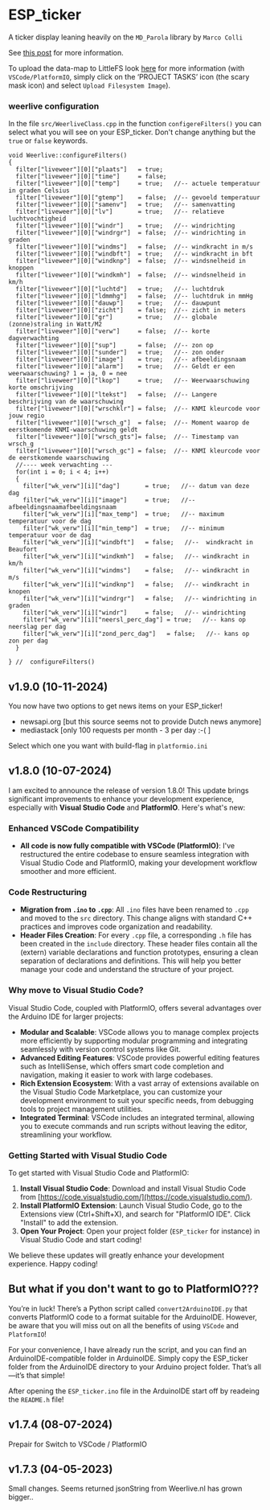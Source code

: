 # ESP_ticker
A ticker display leaning heavily on the `MD_Parola` library by `Marco Colli`

See <a href="https://willem.aandewiel.nl/index.php/2020/06/09/an-esp8266-ticker/" target="_blank">this post</a> for
more information.


To upload the data-map to LittleFS look <a href="https://arduino-esp8266.readthedocs.io/en/latest/filesystem.html#uploading-files-to-file-system" target="_blank">here</a> for more information (with `VSCode/PlatformIO`, simply click on the ‘PROJECT TASKS’ icon (the scary mask icon) and select `Upload Filesystem Image`).

### weerlive configuration
In the file `src/WeerliveClass.cpp` in the function `configereFilters()` you can select what you will see on your ESP_ticker.
Don't change anything but the `true` or `false` keywords.

```
void Weerlive::configureFilters()
{
  filter["liveweer"][0]["plaats"]   = true;
  filter["liveweer"][0]["time"]     = false;
  filter["liveweer"][0]["temp"]     = true;   //-- actuele temperatuur in graden Celsius
  filter["liveweer"][0]["gtemp"]    = false;  //-- gevoeld temperatuur
  filter["liveweer"][0]["samenv"]   = true;   //-- samenvatting
  filter["liveweer"][0]["lv"]       = true;   //-- relatieve luchtvochtigheid
  filter["liveweer"][0]["windr"]    = true;   //-- windrichting
  filter["liveweer"][0]["windrgr"]  = false;  //-- windrichting in graden
  filter["liveweer"][0]["windms"]   = false;  //-- windkracht in m/s
  filter["liveweer"][0]["windbft"]  = true;   //-- windkracht in bft
  filter["liveweer"][0]["windknp"]  = false;  //-- windsnelheid in knoppen
  filter["liveweer"][0]["windkmh"]  = false;  //-- windsnelheid in km/h
  filter["liveweer"][0]["luchtd"]   = true;   //-- luchtdruk
  filter["liveweer"][0]["ldmmhg"]   = false;  //-- luchtdruk in mmHg
  filter["liveweer"][0]["dauwp"]    = true;   //-- dauwpunt
  filter["liveweer"][0]["zicht"]    = false;  //-- zicht in meters
  filter["liveweer"][0]["gr"]       = true;   //-- globale (zonne)straling in Watt/M2
  filter["liveweer"][0]["verw"]     = false;  //-- korte dagverwachting
  filter["liveweer"][0]["sup"]      = false;  //-- zon op
  filter["liveweer"][0]["sunder"]   = true;   //-- zon onder
  filter["liveweer"][0]["image"]    = true;   //-- afbeeldingsnaam
  filter["liveweer"][0]["alarm"]    = true;   //-- Geldt er een weerwaarschuwing? 1 = ja, 0 = nee
  filter["liveweer"][0]["lkop"]     = true;   //-- Weerwaarschuwing korte omschrijving
  filter["liveweer"][0]["ltekst"]   = false;  //-- Langere beschrijving van de waarschuwing
  filter["liveweer"][0]["wrschklr"] = false;  //-- KNMI kleurcode voor jouw regio
  filter["liveweer"][0]["wrsch_g"]  = false;  //-- Moment waarop de eerstkomende KNMI-waarschuwing geldt
  filter["liveweer"][0]["wrsch_gts"]= false;  //-- Timestamp van wrsch_g
  filter["liveweer"][0]["wrsch_gc"] = false;  //-- KNMI kleurcode voor de eerstkomende waarschuwing
  //---- week verwachting ---
  for(int i = 0; i < 4; i++)
  {
    filter["wk_verw"][i]["dag"]       = true;   //-- datum van deze dag
    filter["wk_verw"][i]["image"]     = true;   //-- afbeeldingsnaamafbeeldingsnaam
    filter["wk_verw"][i]["max_temp"]  = true;   //-- maximum temperatuur voor de dag
    filter["wk_verw"][i]["min_temp"]  = true;   //-- minimum temperatuur voor de dag
    filter["wk_verw"][i]["windbft"]   = false;   //--  windkracht in Beaufort
    filter["wk_verw"][i]["windkmh"]   = false;   //-- windkracht in km/h
    filter["wk_verw"][i]["windms"]    = false;   //-- windkracht in m/s
    filter["wk_verw"][i]["windknp"]   = false;   //-- windkracht in knopen
    filter["wk_verw"][i]["windrgr"]   = false;   //-- windrichting in graden
    filter["wk_verw"][i]["windr"]     = false;   //-- windrichting
    filter["wk_verw"][i]["neersl_perc_dag"] = true;   //-- kans op neerslag per dag
    filter["wk_verw"][i]["zond_perc_dag"]   = false;   //-- kans op zon per dag
  }

} //  configureFilters()
```

## v1.9.0 (10-11-2024)

You now have two options to get news items on your ESP_ticker!
* newsapi.org [but this source seems not to provide Dutch news anymore]
* mediastack [only 100 requests per month - 3 per day :-( ]

Select which one you want with build-flag in `platformio.ini`

## v1.8.0 (10-07-2024)

I am excited to announce the release of version 1.8.0! This update brings significant improvements to enhance your development experience, especially with **Visual Studio Code** and **PlatformIO**. Here's what's new:

### Enhanced VSCode Compatibility
- **All code is now fully compatible with VSCode (PlatformIO)**: I've restructured the entire codebase to ensure seamless integration with Visual Studio Code and PlatformIO, making your development workflow smoother and more efficient.

### Code Restructuring
- **Migration from `.ino` to `.cpp`**: All `.ino` files have been renamed to `.cpp` and moved to the `src` directory. This change aligns with standard C++ practices and improves code organization and readability.
- **Header Files Creation**: For every `.cpp` file, a corresponding `.h` file has been created in the `include` directory. These header files contain all the (extern) variable declarations and function prototypes, ensuring a clean separation of declarations and definitions. This will help you better manage your code and understand the structure of your project.

### Why move to Visual Studio Code?
Visual Studio Code, coupled with PlatformIO, offers several advantages over the Arduino IDE for larger projects:
- **Modular and Scalable**: VSCode allows you to manage complex projects more efficiently by supporting modular programming and integrating seamlessly with version control systems like Git.
- **Advanced Editing Features**: VSCode provides powerful editing features such as IntelliSense, which offers smart code completion and navigation, making it easier to work with large codebases.
- **Rich Extension Ecosystem**: With a vast array of extensions available on the Visual Studio Code Marketplace, you can customize your development environment to suit your specific needs, from debugging tools to project management utilities.
- **Integrated Terminal**: VSCode includes an integrated terminal, allowing you to execute commands and run scripts without leaving the editor, streamlining your workflow.

### Getting Started with Visual Studio Code
To get started with Visual Studio Code and PlatformIO:
1. **Install Visual Studio Code**: Download and install Visual Studio Code from [https://code.visualstudio.com/](https://code.visualstudio.com/).
2. **Install PlatformIO Extension**: Launch Visual Studio Code, go to the Extensions view (Ctrl+Shift+X), and search for "PlatformIO IDE". Click "Install" to add the extension.
3. **Open Your Project**: Open your project folder (`ESP_ticker` for instance) in Visual Studio Code and start coding!


We believe these updates will greatly enhance your development experience. Happy coding!

## But what if you don't want to go to PlatformIO???
You’re in luck! There’s a Python script called `convert2ArduinoIDE.py` that converts PlatformIO code to a format suitable for the ArduinoIDE. However, be aware that you will miss out on all the benefits of using `VSCode` and `PlatformIO`!

For your convenience, I have already run the script, and you can find an ArduinoIDE-compatible folder in ArduinoIDE. Simply copy the ESP_ticker folder from the ArduinoIDE directory to your Arduino project folder. That’s all—it’s that simple!

After opening the `ESP_ticker.ino` file in the ArduinoIDE start off by readeing the `README.h` file!


## v1.7.4 (08-07-2024)
Prepair for Switch to VSCode / PlatformIO

## v1.7.3 (04-05-2023)
Small changes. Seems returned jsonString from Weerlive.nl has grown bigger..
